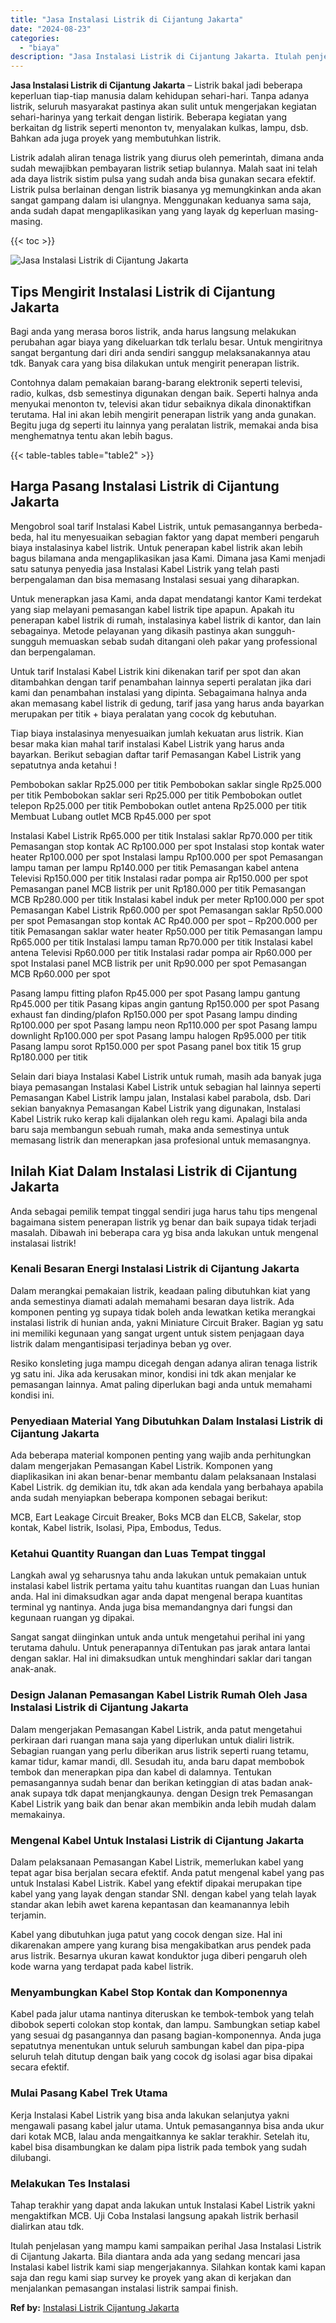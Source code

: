 ```yaml
---
title: "Jasa Instalasi Listrik di Cijantung Jakarta"
date: "2024-08-23"
categories: 
  - "biaya"
description: "Jasa Instalasi Listrik di Cijantung Jakarta. Itulah penjelasan yang mampu kami sampaikan perihal Jasa Instalasi Listrik di Cijantung Jakarta. Bila diantara a..."
---
```


**Jasa Instalasi Listrik di Cijantung Jakarta** – Listrik bakal jadi beberapa keperluan tiap-tiap manusia dalam kehidupan sehari-hari. Tanpa adanya listrik, seluruh masyarakat pastinya akan sulit untuk mengerjakan kegiatan sehari-harinya yang terkait dengan listirik. Beberapa kegiatan yang berkaitan dg listrik seperti menonton tv, menyalakan kulkas, lampu, dsb. Bahkan ada juga proyek yang membutuhkan listrik.

Listrik adalah aliran tenaga listrik yang diurus oleh pemerintah, dimana anda sudah mewajibkan pembayaran listrik setiap bulannya. Malah saat ini telah ada daya listrik sistim pulsa yang sudah anda bisa gunakan secara efektif. Listrik pulsa berlainan dengan listrik biasanya yg memungkinkan anda akan sangat gampang dalam isi ulangnya. Menggunakan keduanya sama saja, anda sudah dapat mengaplikasikan yang yang layak dg keperluan masing-masing.

{{< toc >}}

![Jasa Instalasi Listrik di Cijantung Jakarta](/images/instalasi-listrik-murah16.png)

## Tips Mengirit Instalasi Listrik di Cijantung Jakarta

Bagi anda yang merasa boros listrik, anda harus langsung melakukan perubahan agar biaya yang dikeluarkan tdk terlalu besar. Untuk mengiritnya sangat bergantung dari diri anda sendiri sanggup melaksanakannya atau tdk. Banyak cara yang bisa dilakukan untuk mengirit penerapan listrik.

Contohnya dalam pemakaian barang-barang elektronik seperti televisi, radio, kulkas, dsb semestinya digunakan dengan baik. Seperti halnya anda menyukai menonton tv, televisi akan tidur sebaiknya dikala dinonaktifkan terutama. Hal ini akan lebih mengirit penerapan listrik yang anda gunakan. Begitu juga dg seperti itu lainnya yang peralatan listrik, memakai anda bisa menghematnya tentu akan lebih bagus.

{{< table-tables table="table2" >}}

## Harga Pasang Instalasi Listrik di Cijantung Jakarta

Mengobrol soal tarif Instalasi Kabel Listrik, untuk pemasangannya berbeda-beda, hal itu menyesuaikan sebagian faktor yang dapat memberi pengaruh biaya instalasinya kabel listrik. Untuk penerapan kabel listrik akan lebih bagus bilamana anda mengaplikasikan jasa Kami. Dimana jasa Kami menjadi satu satunya penyedia jasa Instalasi Kabel Listrik yang telah pasti berpengalaman dan bisa memasang Instalasi sesuai yang diharapkan.

Untuk menerapkan jasa Kami, anda dapat mendatangi kantor Kami terdekat yang siap melayani pemasangan kabel listrik tipe apapun. Apakah itu penerapan kabel listrik di rumah, instalasinya kabel listrik di kantor, dan lain sebagainya. Metode pelayanan yang dikasih pastinya akan sungguh-sungguh memuaskan sebab sudah ditangani oleh pakar yang professional dan berpengalaman.

Untuk tarif Instalasi Kabel Listrik kini dikenakan tarif per spot dan akan ditambahkan dengan tarif penambahan lainnya seperti peralatan jika dari kami dan penambahan instalasi yang dipinta. Sebagaimana halnya anda akan memasang kabel listrik di gedung, tarif jasa yang harus anda bayarkan merupakan per titik + biaya peralatan yang cocok dg kebutuhan.

Tiap biaya instalasinya menyesuaikan jumlah kekuatan arus listrik. Kian besar maka kian mahal tarif instalasi Kabel Listrik yang harus anda bayarkan. Berikut sebagian daftar tarif Pemasangan Kabel Listrik yang sepatutnya anda ketahui !

Pembobokan saklar Rp25.000 per titik Pembobokan saklar single Rp25.000 per titik Pembobokan saklar seri Rp25.000 per titik Pembobokan outlet telepon Rp25.000 per titik Pembobokan outlet antena Rp25.000 per titik Membuat Lubang outlet MCB Rp45.000 per spot

Instalasi Kabel Listrik Rp65.000 per titik Instalasi saklar Rp70.000 per titik Pemasangan stop kontak AC Rp100.000 per spot Instalasi stop kontak water heater Rp100.000 per spot Instalasi lampu Rp100.000 per spot Pemasangan lampu taman per lampu Rp140.000 per titik Pemasangan kabel antena Televisi Rp150.000 per titik Instalasi radar pompa air Rp150.000 per spot Pemasangan panel MCB listrik per unit Rp180.000 per titik Pemasangan MCB Rp280.000 per titik Instalasi kabel induk per meter Rp100.000 per spot Pemasangan Kabel Listrik Rp60.000 per spot Pemasangan saklar Rp50.000 per spot Pemasangan stop kontak AC Rp40.000 per spot – Rp200.000 per titik Pemasangan saklar water heater Rp50.000 per titik Pemasangan lampu Rp65.000 per titik Instalasi lampu taman Rp70.000 per titik Instalasi kabel antena Televisi Rp60.000 per titik Instalasi radar pompa air Rp60.000 per spot Instalasi panel MCB listrik per unit Rp90.000 per spot Pemasangan MCB Rp60.000 per spot

Pasang lampu fitting plafon Rp45.000 per spot Pasang lampu gantung Rp45.000 per titik Pasang kipas angin gantung Rp150.000 per spot Pasang exhaust fan dinding/plafon Rp150.000 per spot Pasang lampu dinding Rp100.000 per spot Pasang lampu neon Rp110.000 per spot Pasang lampu downlight Rp100.000 per spot Pasang lampu halogen Rp95.000 per titik Pasang lampu sorot Rp150.000 per spot Pasang panel box titik 15 grup Rp180.000 per titik

Selain dari biaya Instalasi Kabel Listrik untuk rumah, masih ada banyak juga biaya pemasangan Instalasi Kabel Listrik untuk sebagian hal lainnya seperti Pemasangan Kabel Listrik lampu jalan, Instalasi kabel parabola, dsb. Dari sekian banyaknya Pemasangan Kabel Listrik yang digunakan, Instalasi Kabel Listrik ruko kerap kali dijalankan oleh regu kami. Apalagi bila anda baru saja membangun sebuah rumah, maka anda semestinya untuk memasang listrik dan menerapkan jasa profesional untuk memasangnya.

## Inilah Kiat Dalam Instalasi Listrik di Cijantung Jakarta


Anda sebagai pemilik tempat tinggal sendiri juga harus tahu tips mengenal bagaimana sistem penerapan listrik yg benar dan baik supaya tidak terjadi masalah. Dibawah ini beberapa cara yg bisa anda lakukan untuk mengenal instalasai listrik!

### Kenali Besaran Energi Instalasi Listrik di Cijantung Jakarta

Dalam merangkai pemakaian listrik, keadaan paling dibutuhkan kiat yang anda semestinya diamati adalah memahami besaran daya listrik. Ada komponen penting yg supaya tidak boleh anda lewatkan ketika merangkai instalasi listrik di hunian anda, yakni Miniature Circuit Braker. Bagian yg satu ini memiliki kegunaan yang sangat urgent untuk sistem penjagaan daya listrik dalam mengantisipasi terjadinya beban yg over.

Resiko konsleting juga mampu dicegah dengan adanya aliran tenaga listrik yg satu ini. Jika ada kerusakan minor, kondisi ini tdk akan menjalar ke pemasangan lainnya. Amat paling diperlukan bagi anda untuk memahami kondisi ini.

### Penyediaan Material Yang Dibutuhkan Dalam Instalasi Listrik di Cijantung Jakarta

Ada beberapa material komponen penting yang wajib anda perhitungkan dalam mengerjakan Pemasangan Kabel Listrik. Komponen yang diaplikasikan ini akan benar-benar membantu dalam pelaksanaan Instalasi Kabel Listrik. dg demikian itu, tdk akan ada kendala yang berbahaya apabila anda sudah menyiapkan beberapa komponen sebagai berikut:

MCB, Eart Leakage Circuit Breaker, Boks MCB dan ELCB, Sakelar, stop kontak, Kabel listrik, Isolasi, Pipa, Embodus, Tedus.

### Ketahui Quantity Ruangan dan Luas Tempat tinggal

Langkah awal yg seharusnya tahu anda lakukan untuk pemakaian untuk instalasi kabel listrik pertama yaitu tahu kuantitas ruangan dan Luas hunian anda. Hal ini dimaksudkan agar anda dapat mengenal berapa kuantitas terminal yg nantinya. Anda juga bisa memandangnya dari fungsi dan kegunaan ruangan yg dipakai.

Sangat sangat diinginkan untuk anda untuk mengetahui perihal ini yang terutama dahulu. Untuk penerapannya diTentukan pas jarak antara lantai dengan saklar. Hal ini dimaksudkan untuk menghindari saklar dari tangan anak-anak.

### Design Jalanan Pemasangan Kabel Listrik Rumah Oleh Jasa Instalasi Listrik di Cijantung Jakarta

Dalam mengerjakan Pemasangan Kabel Listrik, anda patut mengetahui perkiraan dari ruangan mana saja yang diperlukan untuk dialiri listrik. Sebagian ruangan yang perlu diberikan arus listrik seperti ruang tetamu, kamar tidur, kamar mandi, dll. Sesudah itu, anda baru dapat membobok tembok dan menerapkan pipa dan kabel di dalamnya. Tentukan pemasangannya sudah benar dan berikan ketinggian di atas badan anak-anak supaya tdk dapat menjangkaunya. dengan Design trek Pemasangan Kabel Listrik yang baik dan benar akan membikin anda lebih mudah dalam memakainya.

### Mengenal Kabel Untuk Instalasi Listrik di Cijantung Jakarta

Dalam pelaksanaan Pemasangan Kabel Listrik, memerlukan kabel yang tepat agar bisa berjalan secara efektif. Anda patut mengenal kabel yang pas untuk Instalasi Kabel Listrik. Kabel yang efektif dipakai merupakan tipe kabel yang yang layak dengan standar SNI. dengan kabel yang telah layak standar akan lebih awet karena kepantasan dan keamanannya lebih terjamin.

Kabel yang dibutuhkan juga patut yang cocok dengan size. Hal ini dikarenakan ampere yang kurang bisa mengakibatkan arus pendek pada arus listrik. Besarnya ukuran kawat konduktor juga diberi pengaruh oleh kode warna yang terdapat pada kabel listrik.

### Menyambungkan Kabel Stop Kontak dan Komponennya

Kabel pada jalur utama nantinya diteruskan ke tembok-tembok yang telah dibobok seperti colokan stop kontak, dan lampu. Sambungkan setiap kabel yang sesuai dg pasangannya dan pasang bagian-komponennya. Anda juga sepatutnya menentukan untuk seluruh sambungan kabel dan pipa-pipa seluruh telah ditutup dengan baik yang cocok dg isolasi agar bisa dipakai secara efektif.

### Mulai Pasang Kabel Trek Utama

Kerja Instalasi Kabel Listrik yang bisa anda lakukan selanjutya yakni mengawali pasang kabel jalur utama. Untuk pemasangannya bisa anda ukur dari kotak MCB, lalau anda mengaitkannya ke saklar terakhir. Setelah itu, kabel bisa disambungkan ke dalam pipa listrik pada tembok yang sudah dilubangi.

### Melakukan Tes Instalasi

Tahap terakhir yang dapat anda lakukan untuk Instalasi Kabel Listrik yakni mengaktifkan MCB. Uji Coba Instalasi langsung apakah listrik berhasil dialirkan atau tdk.

Itulah penjelasan yang mampu kami sampaikan perihal Jasa Instalasi Listrik di Cijantung Jakarta. Bila diantara anda ada yang sedang mencari jasa Instalasi kabel listrik kami siap mengerjakannya. Silahkan kontak kami kapan saja dan regu kami siap survey ke proyek yang akan di kerjakan dan menjalankan pemasangan instalasi listrik sampai finish.

**Ref by:** [Instalasi Listrik Cijantung Jakarta](https://id.wikipedia.org/wiki/Instalasi)
